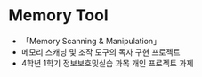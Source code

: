 # Memory Tool

- 「Memory Scanning & Manipulation」
- 메모리 스캐닝 및 조작 도구의 독자 구현 프로젝트
- 4학년 1학기 정보보호및실습 과목 개인 프로젝트 과제
